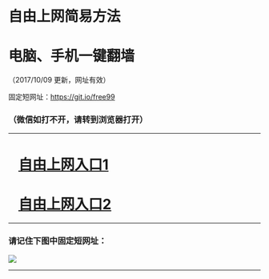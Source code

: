 ﻿# 自由上网简易方法

# 电脑、手机一键翻墙

（2017/10/09 更新，网址有效）

固定短网址：https://git.io/free99

### （微信如打不开，请转到浏览器打开）


***





# &nbsp;&nbsp; <a href="http://ft1857921020.fwq-tz-1001.info/fwqtz01.html?t=100900112265 " target="_blank">自由上网入口1</a>
# &nbsp;&nbsp; <a href="http://ft543923400.fwq-tz-1002.info/fwqtz02.html?t=100900111397 " target="_blank">自由上网入口2</a>
***

### 请记住下图中固定短网址：

<img src="https://s3-us-west-2.amazonaws.com/fwq-1001/yjfq-20170905okok.png" /> 


***

